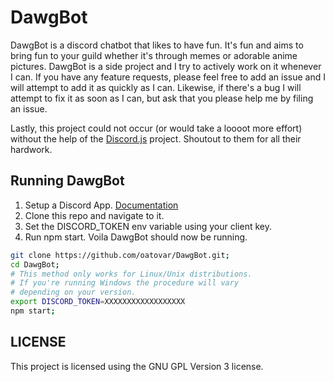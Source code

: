 # DawgBot

DawgBot is a discord chatbot that likes to have fun. It's fun and aims to bring fun to your guild whether it's through memes or adorable anime pictures. DawgBot is a side project and I try to actively work on it whenever I can. If you have any feature requests, please feel free to add an issue and I will attempt to add it as quickly as I can. Likewise, if there's a bug I will attempt to fix it as soon as I can, but ask that you please help me by filing an issue.

Lastly, this project could not occur (or would take a loooot more effort) without the help of the [Discord.js](https://discord.js.org/#/) project. Shoutout to them for all their hardwork.

## Running DawgBot
1. Setup a Discord App. [Documentation](https://discordapp.com/developers/docs/intro)
2. Clone this repo and navigate to it.
3. Set the DISCORD_TOKEN env variable using your client key.
4. Run npm start. Voila DawgBot should now be running.
```sh
git clone https://github.com/oatovar/DawgBot.git;
cd DawgBot;
# This method only works for Linux/Unix distributions.
# If you're running Windows the procedure will vary
# depending on your version.
export DISCORD_TOKEN=XXXXXXXXXXXXXXXXXX
npm start;
```

## LICENSE
This project is licensed using the GNU GPL Version 3 license.